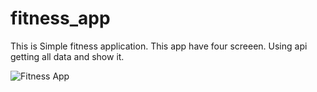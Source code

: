 # fitness_app

This is Simple fitness application. This app have four screeen. Using api getting all data and show it.

![Fitness App](https://user-images.githubusercontent.com/88571561/229585643-e9b1878a-7bc8-4085-ab9a-40565a7fa243.jpg)



